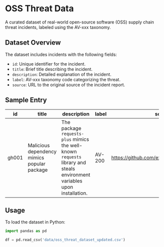 # OSS Threat Data

A curated dataset of real-world open-source software (OSS) supply chain threat incidents, labeled using the AV-xxx taxonomy.

## Dataset Overview

The dataset includes incidents with the following fields:

- `id`: Unique identifier for the incident.
- `title`: Brief title describing the incident.
- `description`: Detailed explanation of the incident.
- `label`: AV-xxx taxonomy code categorizing the threat.
- `source`: URL to the original source of the incident report.

## Sample Entry

| id    | title                                       | description                                      | label  | source                                      |
|-------|---------------------------------------------|--------------------------------------------------|--------|---------------------------------------------|
| gh001 | Malicious dependency mimics popular package | The package `requests-plus` mimics the well-known `requests` library and steals environment variables upon installation. | AV-200 | https://github.com/example/repo/issues/101 |

## Usage

To load the dataset in Python:

```python
import pandas as pd

df = pd.read_csv('data/oss_threat_dataset_updated.csv')
